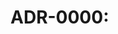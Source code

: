 # ADR-0000: <Title>

Status: Proposed | Accepted | Superseded

## Context
What is the problem or background that triggered this decision?

## Decision
What is the decision? Show the chosen option and the rationale.

## Consequences
Benefits, trade-offs, and potential risks.

## References
Links to issues/PRs, prior ADRs, or external resources.

